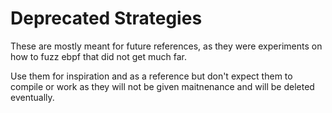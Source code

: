 # Deprecated Strategies

These are mostly meant for future references, as they were experiments on how to
fuzz ebpf that did not get much far.

Use them for inspiration and as a reference but don't expect them to compile or
work as they will not be given maitnenance and will be deleted eventually.
